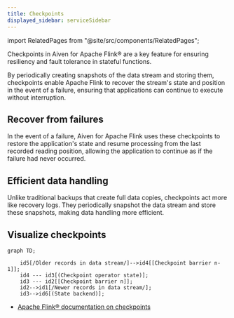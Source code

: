 ```yaml
---
title: Checkpoints
displayed_sidebar: serviceSidebar
---
```


import RelatedPages from "@site/src/components/RelatedPages";

Checkpoints in Aiven for Apache Flink® are a key feature for ensuring resiliency and fault tolerance in stateful functions.

By periodically creating snapshots of the data stream and storing them, checkpoints
enable Apache Flink to recover the stream's state and position in the event of a failure,
ensuring that applications can continue to execute without interruption.

## Recover from failures

In the event of a failure, Aiven for Apache Flink uses these checkpoints
to restore the application's state and resume processing from the last
recorded reading position, allowing the application to continue as if
the failure had never occurred.

## Efficient data handling

Unlike traditional backups that create full data copies, checkpoints act more like
recovery logs. They periodically snapshot the data stream and store these snapshots,
making data handling more efficient.

## Visualize checkpoints

```mermaid
graph TD;

    id5[/Older records in data stream/]-->id4[[Checkpoint barrier n-1]];
    id4 --- id3[(Checkpoint operator state)];
    id3 --- id2[[Checkpoint barrier n]];
    id2-->id1[/Newer records in data stream/];
    id3-->id6[(State backend)];
```

<RelatedPages/>

- [Apache Flink® documentation on
checkpoints](https://nightlies.apache.org/flink/flink-docs-release-1.19/docs/ops/state/checkpoints/)
